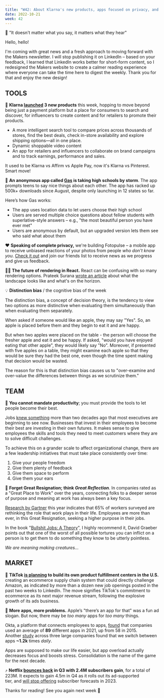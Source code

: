 ```yaml
---
title: "W42: About Klarna's new products, apps focused on privacy, and connecting folks to a deeper sense of purpose and meaning at work"
date: 2022-10-21
week: 42
---
```


💬 "It doesn't matter what you say, it matters what they hear"

Hello, hello! 

I'm coming with great news and a fresh approach to moving forward with the Makers newsletter. I will stop publishing it on LinkedIn – based on your feedback, I learned that LinkedIn works better for short-form content, so I redesigned the Makers website to create a calmer reading experience where everyone can take the time here to digest the weekly. Thank you for that and enjoy the new design!

## TOOLS

🚀 **Klarna [launched](https://www.klarna.com/us/spotlight/) 3 new products** this week, hopping to move beyond being just a payment platform but a place for consumers to search and discover, for influencers to create content and for retailers to promote their products.

- A more intelligent search tool to compare prices across thousands of stores, find the best deals, check in-store availability and explore shipping options—all in one place.
- Dynamic shoppable video content
- An app for retailers and influencers to collaborate on brand campaigns and to track earnings, performance and sales.

It used to be Klarna vs Affirm vs Apple Pay, now it's Klarna vs Pinterest. Smart move!

📱 **An anonymous app called [Gas](https://apps.apple.com/us/app/gas/id1641791746) is taking high schools by storm**. The app prompts teens to say nice things about each other. The app has racked up 500k+ downloads since August, despite only launching in 12 states so far.

Here’s how Gas works:

-   The app uses location data to let users choose their high school
-   Users are served multiple choice questions about fellow students with superlative-style answers – e.g., "the most beautiful person you have ever met"
-   Users are anonymous by default, but an upgraded version lets them see who said what about them

❤️ **Speaking of complete privacy,** we're building Fotopulse – a mobile app to receive unbiased reactions of your photos from people *who don't know you*. [Check it out](https://fotopulse.com/?utm_source=MakersMansion) and join our friends list to receive news as we progress and give us feedback.

🧑‍💻 **The future of rendering in React.** React can be confusing with so many rendering options. Prateek Surana [wrote an article](https://prateeksurana.me/blog/future-of-rendering-in-react/) about what the landscape looks like and what's on the horizon.

💡 **Distinction bias**  / the cognitive bias of the week

The distinction bias, a concept of decision theory, is the tendency to view two options as more distinctive when evaluating them simultaneously than when evaluating them separately.

When asked if someone would like an apple, they may say "Yes". So, an apple is placed before them and they begin to eat it and are happy. 

But when two apples were placed on the table - the person will choose the fresher apple and eat it and be happy. If asked, "would you have enjoyed eating that other apple", they would likely say "No". Moreover, if presented with five apples on a table, they might examine each apple so that they would be sure they had the best one, even though the time spent making that decision would be wasted. 

The reason for this is that distinction bias causes us to "over-examine and over-value the differences between things as we scrutinize them."

## TEAM

👫 **You cannot mandate productivity**; you must provide the tools to let people become their best. 

Jobs [knew something](https://www.inc.com/marcel-schwantes/it-took-steve-jobs-2-sentences-to-teach-one-of-greatest-leadership-lessons-you-will-ever-hear.html) more than two decades ago that most executives are beginning to see now. Businesses that invest in their employees to become their best are investing in their own futures. It makes sense to give employees the skills and tools they need to meet customers where they are to solve difficult challenges. 

To achieve this on a grander scale to affect organizational change, there are a few leadership initiatives that must take place consistently over time:
1. Give your people freedom
2. Give them plenty of feedback
3. Give them space to perform
4. Give them your ears

🌟 **Forget Great Resignation; think *Great Reflection***. In companies rated as a "Great Place to Work" over the years, connecting folks to a deeper sense of purpose and meaning at work has always been a key focus. 

[Research by Gartner](https://www.gartner.com/en/articles/employees-seek-personal-value-and-purpose-at-work-be-prepared-to-deliver) this year indicates that 65% of workers surveyed are rethinking the role that work plays in their life. Employees are more than ever, in this Great Resignation, seeking a higher purpose in their jobs.

In the book "[Bullshit Jobs: A Theory](https://www.goodreads.com/book/show/34466958-bullshit-jobs)", I highly recommend it, David Graeber points out that one of the worst of all possible tortures you can inflict on a person is to get them to do something they know to be utterly pointless. 

*We are meaning making creatures...*

## MARKET

🏪 **TikTok [is planning](https://www.axios.com/2022/10/11/tiktok-chases-amazon-fulfillment-centers) to build its own product fulfillment centers in the U.S.** creating an ecommerce supply chain system that could directly challenge Amazon, as indicated by more than a dozen new job openings posted in the past two weeks to LinkedIn. The move signifies TikTok's commitment to ecommerce as its next major revenue stream, following the explosive growth of its ads business.

📱 **More apps, more problems.** Apple’s "there’s an app for that" was a fun ad slogan. But now, there may be _too many_ apps for _too many_ things.

Okta, a platform that connects employees to apps, [found](https://www.bloomberg.com/news/articles/2022-10-18/tech-fatigue-has-employees-zooming-in-and-zoning-out) that companies used an average of **89** different apps in 2021, up from 58 in 2015. Another [study](https://hbr.org/2022/08/how-much-time-and-energy-do-we-waste-toggling-between-applications) across three large companies found that we switch between apps **~1.2k** times _daily_.

Apps are supposed to make our life easier, but app overload actually decreases focus and boosts stress. Consolidation is the name of the game for the next decade.

⤴ **Netflix [bounces back](https://variety.com/2022/digital/news/netflix-q3-earnings-results-adds-subscribers-1235406997/) in Q3 with 2.4M subscribers gain**, for a total of 223M. It expects to gain 4.5m in Q4 as it rolls out its ad-supported tier, and [will stop offering](https://variety.com/2022/digital/news/netflix-stops-subscriber-forecasts-q1-2023-1235407573/) subscriber forecasts in 2023.

Thanks for reading! See you again next week 🫶

